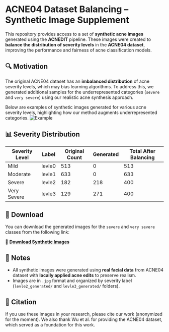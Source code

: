 # ACNE04 Dataset Balancing – Synthetic Image Supplement

This repository provides access to a set of **synthetic acne images** generated using the **ACNEDIT** pipeline. These images were created to **balance the distribution of severity levels** in the **ACNE04 dataset**, improving the performance and fairness of acne classification models.

## 🔍 Motivation

The original ACNE04 dataset has an **imbalanced distribution** of acne severity levels, which may bias learning algorithms. To address this, we generated additional samples for the underrepresented categories (`severe` and `very severe`) using our realistic acne synthesis approach.


Below are examples of synthetic images generated for various acne severity levels, highlighting how our method augments underrepresented categories.
![Example](https://github.com/user-attachments/assets/9c7df5cc-d5c0-4a54-b5f0-e1ced61af096)

## 📊 Severity Distribution

| Severity Level | Label  | Original Count | Generated | Total After Balancing |
|----------------|--------|----------------|-----------|------------------------|
| Mild           | levle0 | 513            | 0         | 513                    |
| Moderate       | levle1 | 633            | 0         | 633                    |
| Severe         | levle2 | 182            | 218       | 400                    |
| Very Severe    | levle3 | 129            | 271       | 400                    |

## 📁 Download

You can download the generated images for the `severe` and `very severe` classes from the following link:

🔗 **[Download Synthetic Images](https://drive.google.com/drive/folders/1A4bCGSCOWIjHkfEGRumhQwsZWQXaM_EQ?usp=sharing)**  

## 🧪 Notes

- All synthetic images were generated using **real facial data** from ACNE04 dataset with **locally applied acne edits** to preserve realism.
- Images are in `.jpg` format and organized by severity label (`levle2_generated/` and `levle3_generated/` folders).

## 📄 Citation
If you use these images in your research, please cite our work (anonymized for the moment).
We also thank Wu et al. for providing the ACNE04 dataset, which served as a foundation for this work. 


